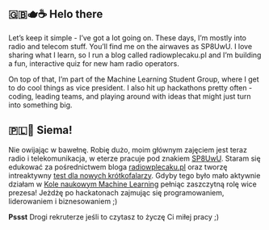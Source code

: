 ## 🇬🇧🫖☕ Helo there
Let’s keep it simple - I’ve got a lot going on. These days, I’m mostly into radio and telecom stuff. You’ll find me on the airwaves as SP8UwU. I love sharing what I learn, so I run a blog called radiowplecaku.pl and I’m building a fun, interactive quiz for new ham radio operators.

On top of that, I’m part of the Machine Learning Student Group, where I get to do cool things as vice president. I also hit up hackathons pretty often - coding, leading teams, and playing around with ideas that might just turn into something big.

## 🇵🇱💪 Siema!
Nie owijając w bawełnę. Robię dużo, moim głównym zajęciem jest teraz radio i telekomunikacja, w eterze pracuje pod znakiem [SP8UwU](https://www.qrz.com/db/sp8uwu). Staram się edukować za pośrednictwem bloga [radiowplecaku.pl](https://radiowplecaku.pl) oraz tworzę intreaktywny [test dla nowych krótkofalarzy](https://test.radiowplecaku.pl). Gdyby tego było mało aktywnie działam w [Kole naukowym Machine Learning](https://github.com/knmlprz) pełniąc zaszczytną rolę wice prezesa! Jeżdżę po hackatonach zajmując się programowaniem, liderowaniem i biznesowaniem ;)

**Pssst** Drogi rekruterze jeśli to czytasz to życzę Ci miłej pracy ;)

